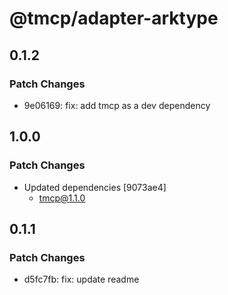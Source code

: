 # @tmcp/adapter-arktype

## 0.1.2

### Patch Changes

- 9e06169: fix: add tmcp as a dev dependency

## 1.0.0

### Patch Changes

- Updated dependencies [9073ae4]
    - tmcp@1.1.0

## 0.1.1

### Patch Changes

- d5fc7fb: fix: update readme
